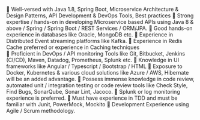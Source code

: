  Well-versed with Java 1.8, Spring Boot, Microservice Architecture &amp; Design Patterns, API Development &amp; DevOps Tools, Best practices
 Strong expertise / hands-on in developing Microservice based APIs using Java 8 &amp; above / Spring / Spring Boot / REST Services / ORM/JPA.
 Good hands-on experience in databases like Oracle, MongoDB etc.
 Experience in Distributed Event streaming platforms like Kafka.
 Experience in Redis Cache preferred or experience in Caching techniques    
 Proficient in DevOps / API monitoring Tools like Git, Bitbucket, Jenkins (CI/CD), Maven, Datadog, Prometheus, Splunk etc.
 Knowledge in UI frameworks like Angular / Typescript / Bootstrap / HTML
 Exposure to Docker, Kubernetes &amp; various cloud solutions like Azure / AWS, Hibernate will be an added advantage.
 Possess immense knowledge in code review, automated unit / integration testing or code review tools like Check Style, Find Bugs, SonarQube, Sonar Lint, Jacoco.
 Splunk or log monitoring experience is preferred.
 Must have experience in TDD and must be familiar with  Junit, PowerMock, Mockito
 Development Experience using Agile / Scrum methodology.
